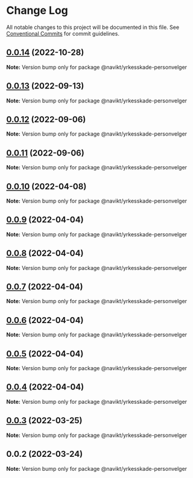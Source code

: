 # Change Log

All notable changes to this project will be documented in this file.
See [Conventional Commits](https://conventionalcommits.org) for commit guidelines.

## [0.0.14](https://github.com/navikt/yrkesskade-frontend-felles/compare/@navikt/yrkesskade-personvelger@0.0.13...@navikt/yrkesskade-personvelger@0.0.14) (2022-10-28)

**Note:** Version bump only for package @navikt/yrkesskade-personvelger





## [0.0.13](https://github.com/navikt/yrkesskade-frontend-felles/compare/@navikt/yrkesskade-personvelger@0.0.12...@navikt/yrkesskade-personvelger@0.0.13) (2022-09-13)

**Note:** Version bump only for package @navikt/yrkesskade-personvelger





## [0.0.12](https://github.com/navikt/yrkesskade-frontend-felles/compare/@navikt/yrkesskade-personvelger@0.0.11...@navikt/yrkesskade-personvelger@0.0.12) (2022-09-06)

**Note:** Version bump only for package @navikt/yrkesskade-personvelger





## [0.0.11](https://github.com/navikt/yrkesskade-frontend-felles/compare/@navikt/yrkesskade-personvelger@0.0.10...@navikt/yrkesskade-personvelger@0.0.11) (2022-09-06)

**Note:** Version bump only for package @navikt/yrkesskade-personvelger





## [0.0.10](https://github.com/navikt/yrkesskade-frontend-felles/compare/@navikt/yrkesskade-personvelger@0.0.9...@navikt/yrkesskade-personvelger@0.0.10) (2022-04-08)

**Note:** Version bump only for package @navikt/yrkesskade-personvelger





## [0.0.9](https://github.com/navikt/yrkesskade-frontend-felles/compare/@navikt/yrkesskade-personvelger@0.0.8...@navikt/yrkesskade-personvelger@0.0.9) (2022-04-04)

**Note:** Version bump only for package @navikt/yrkesskade-personvelger





## [0.0.8](https://github.com/navikt/yrkesskade-frontend-felles/compare/@navikt/yrkesskade-personvelger@0.0.7...@navikt/yrkesskade-personvelger@0.0.8) (2022-04-04)

**Note:** Version bump only for package @navikt/yrkesskade-personvelger





## [0.0.7](https://github.com/navikt/yrkesskade-frontend-felles/compare/@navikt/yrkesskade-personvelger@0.0.6...@navikt/yrkesskade-personvelger@0.0.7) (2022-04-04)

**Note:** Version bump only for package @navikt/yrkesskade-personvelger





## [0.0.6](https://github.com/navikt/yrkesskade-frontend-felles/compare/@navikt/yrkesskade-personvelger@0.0.5...@navikt/yrkesskade-personvelger@0.0.6) (2022-04-04)

**Note:** Version bump only for package @navikt/yrkesskade-personvelger





## [0.0.5](https://github.com/navikt/yrkesskade-frontend-felles/compare/@navikt/yrkesskade-personvelger@0.0.4...@navikt/yrkesskade-personvelger@0.0.5) (2022-04-04)

**Note:** Version bump only for package @navikt/yrkesskade-personvelger





## [0.0.4](https://github.com/navikt/yrkesskade-frontend-felles/compare/@navikt/yrkesskade-personvelger@0.0.3...@navikt/yrkesskade-personvelger@0.0.4) (2022-04-04)

**Note:** Version bump only for package @navikt/yrkesskade-personvelger





## [0.0.3](https://github.com/navikt/yrkesskade-frontend-felles/compare/@navikt/yrkesskade-personvelger@0.0.2...@navikt/yrkesskade-personvelger@0.0.3) (2022-03-25)

**Note:** Version bump only for package @navikt/yrkesskade-personvelger





## 0.0.2 (2022-03-24)

**Note:** Version bump only for package @navikt/yrkesskade-personvelger
